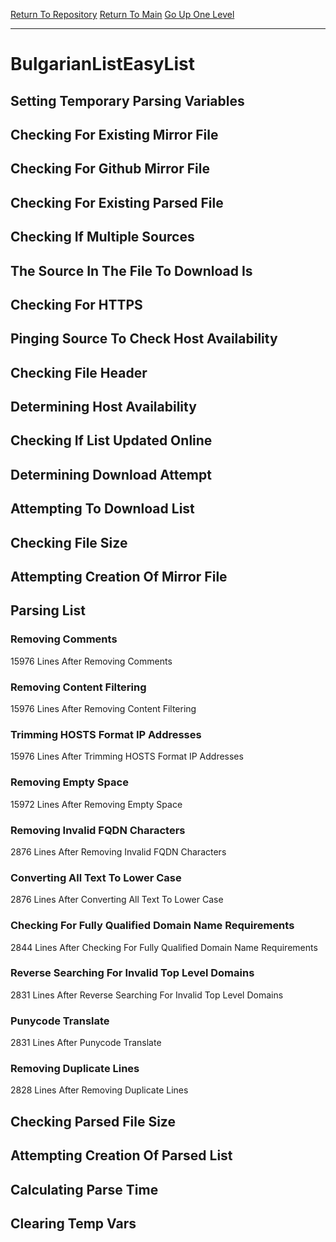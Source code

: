 [Return To Repository](https://github.com/bast69/piholeparser/)
[Return To Main](https://github.com/bast69/piholeparser/blob/master/RecentRunLogs/Mainlog.md)
[Go Up One Level](https://github.com/bast69/piholeparser/blob/master/RecentRunLogs/TopLevelScripts/30-Processing-External-Blacklists.md)
____________________________________
# BulgarianListEasyList
## Setting Temporary Parsing Variables
## Checking For Existing Mirror File
## Checking For Github Mirror File
## Checking For Existing Parsed File
## Checking If Multiple Sources
## The Source In The File To Download Is
## Checking For HTTPS
## Pinging Source To Check Host Availability
## Checking File Header
## Determining Host Availability
## Checking If List Updated Online
## Determining Download Attempt
## Attempting To Download List
## Checking File Size
## Attempting Creation Of Mirror File
## Parsing List
### Removing Comments
15976 Lines After Removing Comments
### Removing Content Filtering
15976 Lines After Removing Content Filtering
### Trimming HOSTS Format IP Addresses
15976 Lines After Trimming HOSTS Format IP Addresses
### Removing Empty Space
15972 Lines After Removing Empty Space
### Removing Invalid FQDN Characters
2876 Lines After Removing Invalid FQDN Characters
### Converting All Text To Lower Case
2876 Lines After Converting All Text To Lower Case
### Checking For Fully Qualified Domain Name Requirements
2844 Lines After Checking For Fully Qualified Domain Name Requirements
### Reverse Searching For Invalid Top Level Domains
2831 Lines After Reverse Searching For Invalid Top Level Domains
### Punycode Translate
2831 Lines After Punycode Translate
### Removing Duplicate Lines
2828 Lines After Removing Duplicate Lines
## Checking Parsed File Size
## Attempting Creation Of Parsed List
## Calculating Parse Time
## Clearing Temp Vars
